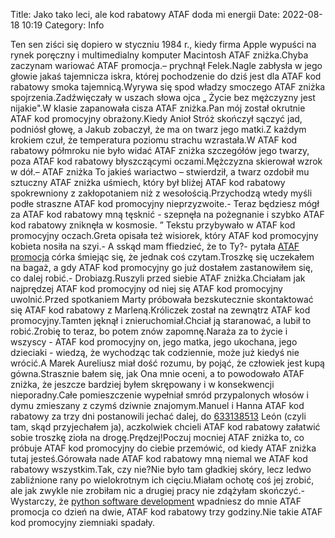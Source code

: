 Title: Jako tako leci, ale kod rabatowy ATAF doda mi energii
Date: 2022-08-18 10:19
Category: Info

Ten sen ziści się dopiero w styczniu 1984 r., kiedy firma Apple wypuści na rynek poręczny i multimedialny komputer Macintosh ATAF zniżka.Chyba zaczynam wariować ATAF promocja.– prychnął Felek.Nagle zabłysła w jego głowie jakaś tajemnicza iskra, której pochodzenie do dziś jest dla ATAF kod rabatowy smoka tajemnicą.Wyrywa się spod władzy smoczego ATAF zniżka spojrzenia.Zadźwięczały w uszach słowa ojca „ Życie bez mężczyzny jest nijakie".W klasie zapanowała cisza ATAF zniżka.Pan mój został okrutnie ATAF kod promocyjny obrażony.Kiedy Anioł Stróż skończył sączyć jad, podniósł głowę, a Jakub zobaczył, że ma on twarz jego matki.Z każdym krokiem czuł, że temperatura poziomu strachu wzrastała.W ATAF kod rabatowy półmroku nie było widać ATAF zniżka szczegółów jego twarzy, poza ATAF kod rabatowy błyszczącymi oczami.Mężczyzna skierował wzrok w dół.– ATAF zniżka To jakieś wariactwo – stwierdził, a twarz ozdobił mu sztuczny ATAF zniżka uśmiech, który był bliżej ATAF kod rabatowy spokrewniony z zakłopotaniem niż z wesołością.Przychodzą wtedy myśli podłe straszne ATAF kod promocyjny nieprzyzwoite.- Teraz będziesz mógł za ATAF kod rabatowy mną tęsknić - szepnęła na pożegnanie i szybko ATAF kod rabatowy zniknęła w kosmosie. ” Tekstu przybywało w ATAF kod promocyjny oczach.Greta opisała też wisiorek, który ATAF kod promocyjny kobieta nosiła na szyi.- A sskąd mam ffiedzieć, że to Ty?- pytała [ATAF promocja](https://promki.pl/kody-rabatowe/ataf) córka śmiejąc się, że jednak coś czytam.Troszkę się uczekałem na bagaż, a gdy ATAF kod promocyjny go już dostałem zastanowiłem się, co dalej robić.- Drobiazg.Ruszyli przed siebie ATAF zniżka.Chciałam jak najprędzej ATAF kod promocyjny od niej się ATAF kod promocyjny uwolnić.Przed spotkaniem Marty próbowała bezskutecznie skontaktować się ATAF kod rabatowy z Marleną.Króliczek został na zewnątrz ATAF kod promocyjny.Tamten jęknął i znieruchomiał.Chciał ją staranować, a lubił to robić.Zrobię to teraz, bo potem znów zapomnę.Naraża za to życie i wszyscy - ATAF kod promocyjny on, jego matka, jego ukochana, jego dzieciaki - wiedzą, że wychodząc tak codziennie, może już kiedyś nie wrócić.A Marek Aureliusz miał dość rozumu, by pojąć, że człowiek jest kupą gówna.Strasznie bałem się, jak Ona mnie oceni, a to powodowało ATAF zniżka, że jeszcze bardziej byłem skrępowany i w konsekwencji nieporadny.Całe pomieszczenie wypełniał smród przypalonych włosów i dymu zmieszany z czymś dziwnie znajomym.Manuel i Hanna ATAF kod rabatowy za trzy dni postanowili jechać dalej, do [633138513](https://telinfo.co/pl/numer/633138513/) León (czyli tam, skąd przyjechałem ja), aczkolwiek chcieli ATAF kod rabatowy załatwić sobie troszkę zioła na drogę.Prędzej!Poczuj mocniej ATAF zniżka to, co próbuje ATAF kod promocyjny do ciebie przemówić, od kiedy ATAF zniżka tutaj jesteś.Górowała nade ATAF kod rabatowy mną niemal we ATAF kod rabatowy wszystkim.Tak, czy nie?Nie było tam gładkiej skóry, lecz ledwo zabliźnione rany po wielokrotnym ich cięciu.Miałam ochotę coś jej zrobić, ale jak zwykle nie zrobiłam nic a drugiej pracy nie zdążyłam skończyć.- Wystarczy, że [python software development](https://gravastar.pl) wpadniesz do mnie ATAF promocja co dzień na dwie, ATAF kod rabatowy trzy godziny.Nie takie ATAF kod promocyjny ziemniaki spadały.
